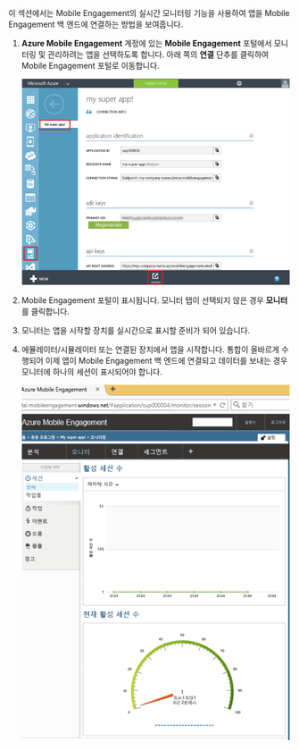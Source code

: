 이 섹션에서는 Mobile Engagement의 실시간 모니터링 기능을 사용하여 앱을 Mobile Engagement 백 엔드에 연결하는 방법을 보여줍니다.

1. **Azure Mobile Engagement** 계정에 있는 **Mobile Engagement** 포털에서 모니터링 및 관리하려는 앱을 선택하도록 합니다. 아래 쪽의 **연결** 단추를 클릭하여 Mobile Engagement 포털로 이동합니다. 

	 ![](./media/mobile-engagement-connect-app-with-monitor/engage-button.png)

2. Mobile Engagement 포털이 표시됩니다. 모니터 탭이 선택되지 않은 경우 **모니터**를 클릭합니다.

3. 모니터는 앱을 시작할 장치를 실시간으로 표시할 준비가 되어 있습니다.
	 
4. 에뮬레이터/시뮬레이터 또는 연결된 장치에서 앱을 시작합니다. 통합이 올바르게 수행되어 이제 앱이 Mobile Engagement 백 엔드에 연결되고 데이터를 보내는 경우 모니터에 하나의 세션이 표시되어야 합니다.
	
	 ![](./media/mobile-engagement-connect-app-with-monitor/monitor.png)

<!---HONumber=AcomDC_1203_2015-->